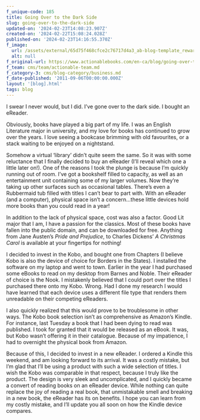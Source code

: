 ```yaml
---
f_unique-code: 185
title: Going Over to the Dark Side
slug: going-over-to-the-dark-side
updated-on: '2024-02-23T14:08:23.907Z'
created-on: '2024-02-22T15:08:24.028Z'
published-on: '2024-02-23T14:16:55.370Z'
f_image:
  url: /assets/external/65d75f468cfce2c76717d4a3_ab-blog-template_reward.jpeg
  alt: null
f_original-url: https://www.actionablebooks.com/en-ca/blog/going-over-to-the-dark-side/
f_team: cms/team/actionable-team.md
f_category-3: cms/blog-category/business.md
f_date-published: '2011-09-06T00:00:00.000Z'
layout: '[blog].html'
tags: blog
---
```


I swear I never would, but I did. I’ve gone over to the dark side. I bought an eReader.

Obviously, books have played a big part of my life. I was an English Literature major in university, and my love for books has continued to grow over the years. I love seeing a bookcase brimming with old favourites, or a stack waiting to be enjoyed on a nightstand.

Somehow a virtual ‘library’ didn’t quite seem the same. So it was with some reluctance that I finally decided to buy an eReader (I’ll reveal which one a little later on!). One of the reasons I took the plunge is because I’m quickly running out of room. I’ve got a bookshelf filled to capacity, as well as an entertainment unit containing some of my larger volumes. Now they’re taking up other surfaces such as occasional tables. There’s even a Rubbermaid tub filled with titles I can’t bear to part with. With an eReader (and a computer), physical space isn’t a concern…these little devices hold more books than you could read in a year!

In addition to the lack of physical space, cost was also a factor. Good Lit major that I am, I have a passion for the classics. Most of these books have fallen into the public domain, and can be downloaded for free. Anything from Jane Austen’s _Pride and Prejudice_, to Charles Dickens’ _A Christmas Carol_ is available at your fingertips for nothing!

I decided to invest in the Kobo, and bought one from Chapters (I believe Kobo is also the device of choice for Borders in the States). I installed the software on my laptop and went to town. Earlier in the year I had purchased some eBooks to read on my desktop from Barnes and Noble. Their eReader of choice is the Nook. I mistakenly believed that I could port over the titles I purchased there onto my Kobo. Wrong. Had I done my research I would have learned that each device uses a different file type that renders them unreadable on their competing eReaders.

I also quickly realized that this would prove to be troublesome in other ways. The Kobo book selection isn’t as comprehensive as Amazon’s Kindle. For instance, last Tuesday a book that I had been dying to read was published. I took for granted that it would be released as an eBook. It was, but Kobo wasn’t offering it in their catalogue. Because of my impatience, I had to overnight the physical book from Amazon.

Because of this, I decided to invest in a new eReader. I ordered a Kindle this weekend, and am looking forward to its arrival. It was a costly mistake, but I’m glad that I’ll be using a product with such a wide selection of titles. I wish the Kobo was comparable in that respect, because I truly like the product. The design is very sleek and uncomplicated, and I quickly became a convert of reading books on an eReader device. While nothing can quite replace the joy of reading a real book, that unmistakable smell and breaking in a new book, the eReader has its on benefits. I hope you can learn from my costly mistake, and I’ll update you all soon on how the Kindle device compares.
